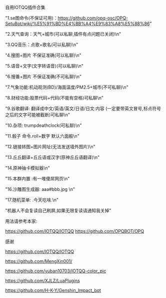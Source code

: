 自用IOTQQ插件合集


"1.se图命令(不保证可用)：https://github.com/opq-osc/OPQ-SetuBot/wiki/%E5%91%BD%E4%BB%A4%E9%83%A8%E5%88%86"

"2.天气查询：天气+城市(可以私聊,插件有点问题已关闭)\n"

"3.QQ音乐：点歌+歌名(可以私聊)\n"

"4.搜图+图片 不保证准确(可以私聊)\n"	

"5.语音+文字(文字转语音)(可以私聊)\n"

"6.搜番+图片 不保证准确(不可私聊)\n"

"7.气象功能:机动观测(BD)/海面温度/PM2.5+城市(不可私聊)\n"

"8.财经功能:股票代码+代码(不能有空格)可私聊\n"

"9.谷歌翻译: 翻译成中文/英语/英文/日语/日文:内容 (一定要带英文冒号,标点符号之后的文字可能被截断)可私聊\n"

"10.杂项: trumpdeathclock(可私聊)\n"

"11.骰子 命令.roll+数字 默认六面骰\n"

"12.链接转图+图片网址(无法发送墙外图片)\n"

"13.丘丘翻译+丘丘语或汉字(原神丘丘语翻译)\n"

"14.原神抽卡模拟器\n"

"15.本群内置 :有一堆傻屌网页\n"

"16.沙雕图生成器: aaa#bbb.jpg \n"

"17.随机菜单:  .今天吃啥.\n"

"机器人不会复读自己刷屏,如果无限复读请通知我关掉"

用法请参考本家:

https://github.com/IOTQQ/IOTQQ
https://github.com/OPQBOT/OPQ


感谢

https://github.com/IOTQQ/IOTQQ

https://github.com/MengXin001/

https://github.com/yuban10703/IOTQQ-color_pic

https://github.com/XJLZ/LuaPlugins

https://github.com/H-K-Y/Genshin_Impact_bot
